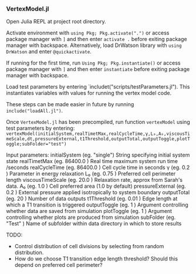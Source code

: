 ### VertexModel.jl

Open Julia REPL at project root directory.

Activate environment with `using Pkg; Pkg.activate(".")` or access package manager with `]` and then enter `activate .` before exiting package manager with backspace. Alternatively, load DrWatson library with `using DrWatson` and enter `@quickactivate`.

If running for the first time, run `Using Pkg; Pkg.instantiate()` or access package manager with `]` and then enter `instantiate` before exiting package manager with backspace.

Load test parameters by entering `includet("scripts/testParameters.jl"). This instantiates variables with values for running the vertex model code. 

These steps can be made easier in future by running `include("loadAll.jl")`.

Once `VertexModel.jl` has been precompiled, run function `vertexModel` using test parameters by entering:
`vertexModel(initialSystem,realTimetMax,realCycleTime,γ,L₀,A₀,viscousTimeScale,dt,pressureExternal,t1Threshold,outputTotal,outputToggle,plotToggle;subFolder="test")`

Input parameters:
initialSystem    (eg. "single")  String specifying initial system state
realTimetMax     (eg. 86400.0 )  Real time maximum system run time /seconds
realCycleTime    (eg. 86400.0 )  Cell cycle time in seconds
γ                (eg. 0.2     )  Parameter in energy relaxation
L₀               (eg. 0.75    )  Preferred cell perimeter length
viscousTimeScale (eg. 20.0    )  Relaxation rate, approx from Sarah's data.
A₀               (eg. 1.0     )  Cell preferred area (1.0 by default)
pressureExternal (eg. 0.2     )  External pressure applied isotropically to system boundary
outputTotal      (eg. 20      )  Number of data outputs
t1Threshold      (eg. 0.01    )  Edge length at which a T1 transition is triggered
outputToggle     (eg. 1       )  Argument controlling whether data are saved from simulation
plotToggle       (eg. 1       )  Argument controlling whether plots are produced from simulation
subFolder        (eg. "Test"  )  Name of subfolder within data directory in which to store results

TODO:
- Control distribution of cell divisions by selecting from random distribution.
- How do we choose T1 transition edge length threshold? Should this depend on preferred cell perimeter? 
